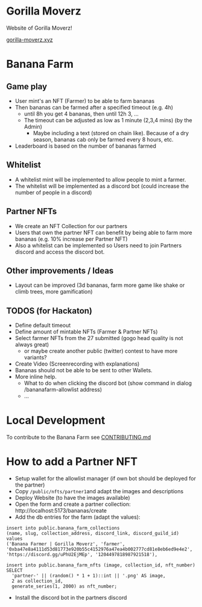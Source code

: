 # Gorilla Moverz

Website of Gorilla Moverz!

[gorilla-moverz.xyz](https://gorilla-moverz.xyz)

# Banana Farm

## Game play

- User mint's an NFT (Farmer) to be able to farm bananas
- Then bananas can be farmed after a specified timeout (e.g. 4h)
  - until 8h you get 4 bananas, then until 12h 3, ...
  - The timeout can be adjusted as low as 1 minute (2,3,4 mins) (by the Admin)
    - Maybe including a text (stored on chain like). Because of a dry season, bananas cab only be farmed every 8 hours, etc.
- Leaderboard is based on the number of bananas farmed

## Whitelist

- A whitelist mint will be implemented to allow people to mint a farmer.
- The whitelist will be implemented as a discord bot (could increase the number of people in a discord)

## Partner NFTs

- We create an NFT Collection for our partners
- Users that own the partner NFT can benefit by being able to farm more bananas (e.g. 10% increase per Partner NFT)
- Also a whitelist can be implemented so Users need to join Partners discord and access the discord bot.

## Other improvements / Ideas

- Layout can be improved (3d bananas, farm more game like shake or climb trees, more gamification)

## TODOS (for Hackaton)

- Define default timeout
- Define amount of mintable NFTs (Farmer & Partner NFTs)
- Select farmer NFTs from the 27 submitted (gogo head quality is not always great)
  - or maybe create another public (twitter) contest to have more variants?
- Create Video (Screenrecording with explanations)
- Bananas should not be able to be sent to other Wallets.
- More inline help.
  - What to do when clicking the discord bot (show command in dialog /bananafarm-allowlist address)
  - ...

# Local Development

To contribute to the Banana Farm see [CONTRIBUTING.md](CONTRIBUTING.md)

# How to add a Partner NFT

- Setup wallet for the allowlist manager (if own bot should be deployed for the partner)
- Copy `/public/nfts/partner1`and adapt the images and descriptions
- Deploy Website (to have the images available)
- Open the form and create a partner collection: http://localhost:5173/bananas/create
- Add the db entries for the farm (adapt the values):

```
insert into public.banana_farm_collections
(name, slug, collection_address, discord_link, discord_guild_id)
values
('Banana Farmer | Gorilla Moverz', 'farmer', '0xba47e8a4111d53d81773e920b55c4152976a47ea4b002777cd81e8eb6ed9e4e2', 'https://discord.gg/uPhU2EjMEp', '1204497818987921518'),
```

```
insert into public.banana_farm_nfts (image, collection_id, nft_number)
SELECT
  'partner-' || (random() * 1 + 1)::int || '.png' AS image,
  2 as collection_id,
  generate_series(1, 2000) as nft_number;
```

- Install the discord bot in the partners discord
